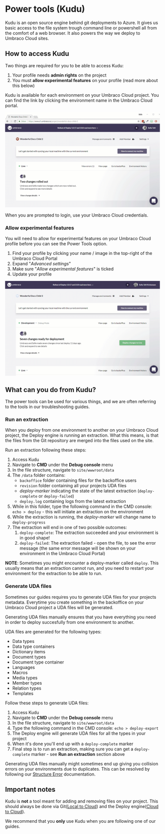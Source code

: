 # Power tools (Kudu)

Kudu is an open source engine behind git deployments to Azure. It gives us basic access to the file system trough command line or powershell all from the comfort of a web browser. It also powers the way we deploy to Umbraco Cloud sites.

## How to access Kudu

Two things are required for you to be able to access Kudu:

1. Your profile needs **admin rights** on the project
2. You must **allow experimental features** on your profile (read more about this below)

Kudu is available for each environment on your Umbraco Cloud project. You can find the link by clicking the environment name in the Umbraco Cloud portal.

![Find Power Tools](images/access-kudu.gif)

When you are prompted to login, use your Umbraco Cloud credentials.

### Allow experimental features

You will need to allow for experimental features on your Umbraco Cloud profile before you can see the Power Tools option.

1. Find your profile by clicking your name / image in the top-right of the Umbraco Cloud Portal
2. Expand "*Advanced settings*"
3. Make sure "*Allow experimental features*" is ticked
4. Update your profile

![Allow experimental features](images/allow-exp-features.gif)

## What can you do from Kudu?

The power tools can be used for various things, and we are often referring to the tools in our troubleshooting guides.

### Run an extraction 

When you deploy from one environment to another on your Umbraco Cloud project, the Deploy engine is running an extraction. What this means, is that the files from the Git repository are merged into the files used on the site.

Run an extraction following these steps:

1. Access Kudu
2. Navigate to **CMD** under the **Debug console** menu
3. In the file structure, navigate to `site/wwwroot/data`
4. The `/data` folder contains:
    * `backoffice` folder containing files for the backoffice users
    * `revision` folder containing all your projects UDA files
    * *deploy-marker* indicating the state of the latest extraction (`deploy-complete` or `deploy-failed`)
    * `deploy.log` containing logs from the latest extraction
5. While in this folder, type the following command in the CMD console: `echo > deploy` - this will initiate an extraction on the environment
6. While the extraction is running, the *deploy-marker* will change name to `deploy-progress`
7. The extraction will end in one of two possible outcomes:
    1. `deploy-complete`: The extraction succeeded and your environment is in good shape!
    2. `deploy-failed`: The extraction failed - open the file, to see the error message (the same error message will be shown on your environment in the Umbraco Cloud Portal)

**NOTE**: Sometimes you might encounter a deploy-marker called `deploy`. This usually means that an extraction cannot run, and you need to restart your environment for the extraction to be able to run.

### Generate UDA files

Sometimes our guides requires you to generate UDA files for your projects metadata. Everytime you create something in the backoffice on your Umbraco Cloud project a UDA files will be generated.

Generating UDA files manually ensures that you have everything you need in order to deploy succesfully from one environment to another.

UDA files are generated for the following types:

* Data types
* Data type containers
* Dictionary items
* Document types
* Document type container
* Languages
* Macros
* Media types
* Member types
* Relation types
* Templates

Follow these steps to generate UDA files:

1. Access Kudu
2. Navigate to **CMD** under the **Debug console** menu
3. In the file structure, navigate to `site/wwwroot/data`
4. Type the following command in the CMD console: `echo > deploy-export`
5. The Deploy engine will generate UDA files for all the types in your project
6. When it's done you'll end up with a `deploy-complete` marker
7. Final step is to run an extraction, making sure you can get a `deploy-complete` marker - see **Run an extraction** section above

Generating UDA files manually might sometimes end up giving you collision errors on your environments due to duplicates. This can be resolved by following our [Structure Error](../../Troubleshooting/Structure-Error) documentation.

## Important notes

Kudu is **not** a tool meant for adding and removing files on your project. This should always be done via Git([Local to Cloud](../../Deployment/Local-to-Cloud)) and the Deploy engine([Cloud to Cloud](../../Deployment/Cloud-to-Cloud)).

We recommend that you **only** use Kudu when you are following one of our guides.